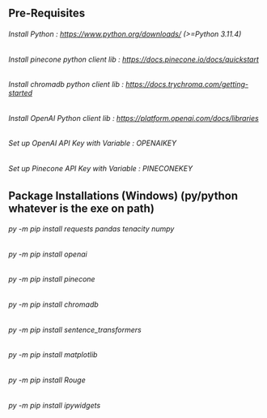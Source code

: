 ## Pre-Requisites
###### Install Python : https://www.python.org/downloads/  (>=Python 3.11.4)
###### Install pinecone python client lib : https://docs.pinecone.io/docs/quickstart
###### Install chromadb python client lib : https://docs.trychroma.com/getting-started
###### Install OpenAI Python client lib : https://platform.openai.com/docs/libraries
###### Set up OpenAI API Key with Variable : OPENAIKEY
###### Set up Pinecone API Key with Variable : PINECONEKEY

## Package Installations (Windows) (py/python whatever is the exe on path)
 ###### py -m pip install  requests  pandas tenacity numpy
 ###### py -m pip install openai
 ###### py -m pip install pinecone
 ###### py -m pip install chromadb
 ###### py -m pip install sentence_transformers
 ###### py -m pip install matplotlib
 ###### py -m pip install Rouge
 ###### py -m pip install ipywidgets
